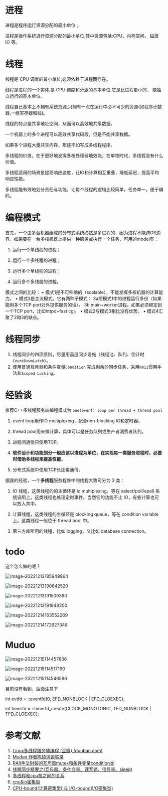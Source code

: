 # 进程

进程是程序运行资源分配的最小单位 。

进程是操作系统进行资源分配的最小单位,其中资源包括:CPU、内存空间、 磁盘 IO 等。



# 线程

线程是 CPU 调度的最小单位,必须依赖于进程而存在。

线程是进程的一个实体,是 CPU 调度和分派的基本单位,它是比进程更小的、 能独立运行的基本单位。

线程自己基本上不拥有系统资源,只拥有一点在运行中必不可少的资源(如程序计数器,一组寄存器和栈)。

线程的特点是共享地址空间，从而可以高效地共享数据。

一个机器上的多个进程可以高效共享代码段，但是不能共享数据。

如果多个进程大量共享内存，那还不如写成多线程程序。

多线程的价值，在于更好地发挥多核处理器地效能，在单核时代，多线程没有什么价值。

多线程适用的场景是提高响应速度，让IO和计算相互重叠，降低延迟，提高平均响应性能。

多线程能有效地划分责任与功能，让每个线程的逻辑比较简单，任务单一，便于编码。



# 编程模式

首先，一个由多台机器组成的分布式系统必然是多进程的，因为进程不能跨OS边界。如果要在一台多核机器上提供一种服务或执行一个任务，可用的model有：

1. 运行一个单线程的进程；

2. 运行一个多线程的进程；

3. 运行多个单线程的进程；

4. 运行多个多线程的进程。

模式之间的比较：
• 模式1是不可伸缩的（scalable），不能发挥多核机器的计算能力。
• 模式3是主流模式。它有两种子模式：
     3a把模式1中的进程运行多份（如果能用多个TCP port对外提供服务的话）。
     3b main+worker进程，如果必须绑定到一个TCP port，比如httpd+fast cgi。
• 模式2与模式3相比没有优势。
• 模式4汇聚了2和3的缺点。



# 线程同步

1. 线程同步的四项原则，尽量用高层同步设施（线程池、队列、倒计时`CountDownLatch`）。
2. 使用普通互斥器和条件变量`Condition` 完成剩余的同步任务，采用`RAII`惯用手法和`Scoped Locking`。



# 经验谈

推荐C++多线程服务端编程模式为 `one(event) loop per thread + thread pool`

1. event loop用作IO multiplexing，配合non-blocking IO和定时器。

2. thread pool用来做计算，具体可以是任务队列或生产者消费者队列。

3. 进程间通信只使用TCP。

4. **软件设计和功能划分一般应该以进程为单位，在实现每一类服务进程时，必要时借助多线程来提高性能**。

5. 分布式系统中使用TCP长连接通信。

据我的经验，一个**多线程**服务程序中的线程大致可分为 3 类：

1. IO 线程，这类线程的的主循环是 io multiplexing，等在 select/poll/epoll 系统调用上。这类线程也处理定时事件。当然它的功能不止 IO，有些计算也可以放入其中。

2.  计算线程，这类线程的主循环是 blocking queue，等在 condition variable 上。这类线程一般位于 thread pool 中。

3.  第三方库所用的线程，比如 logging，又比如 database connection。









# todo

这个怎么做的呢？

![image-20221213185949964](C:\Users\admin\AppData\Roaming\Typora\typora-user-images\image-20221213185949964.png)



![image-20221213190642520](C:\Users\admin\AppData\Roaming\Typora\typora-user-images\image-20221213190642520.png)



![image-20221213191509360](C:\Users\admin\AppData\Roaming\Typora\typora-user-images\image-20221213191509360.png)



![image-20221213191948200](C:\Users\admin\AppData\Roaming\Typora\typora-user-images\image-20221213191948200.png)





![image-20221214163552269](C:\Users\admin\AppData\Roaming\Typora\typora-user-images\image-20221214163552269.png)



![image-20221214172627348](C:\Users\admin\AppData\Roaming\Typora\typora-user-images\image-20221214172627348.png)







# Muduo

![image-20221215114457836](C:\Users\admin\AppData\Roaming\Typora\typora-user-images\image-20221215114457836.png)



![image-20221215114517160](C:\Users\admin\AppData\Roaming\Typora\typora-user-images\image-20221215114517160.png)



![image-20221215114546596](C:\Users\admin\AppData\Roaming\Typora\typora-user-images\image-20221215114546596.png)

目前没有看到，后面注意下



int evtfd = ::eventfd(0, EFD_NONBLOCK | EFD_CLOEXEC);

int timerfd = ::timerfd_create(CLOCK_MONOTONIC, TFD_NONBLOCK | TFD_CLOEXEC);



# 参考文献

1. [Linux多线程服务端编程 (豆瓣) (douban.com)](https://book.douban.com/subject/20471211/)
2. [Muduo 作者陈硕访谈实录 ](http://t.zoukankan.com/qiangxia-p-4892562.html)
3. [RAII手法封装的互斥器mutex和条件变量condition类 ](https://www.cnblogs.com/Mered1th/p/11013321.html)
4. [线程同步精要之(互斥器、条件变量、读写锁、信号量、sleep)](https://blog.51cto.com/u_15346415/5223431)
5. [多线程和cpu核之间的关系](https://blog.csdn.net/weixin_43838174/article/details/122583779)
6. [cpu&io密集型 ](https://www.cnblogs.com/JaxYoun/p/16441490.html)
7. [CPU-bound(计算密集型) 与 I/O-bound(I/O密集型)](https://blog.csdn.net/rickiyeat/article/details/80256642)

